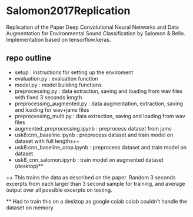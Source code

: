 # Salomon2017Replication
Replication of the Paper Deep Convolutional Neural Networks and Data Augmentation for Environmental Sound Classification by Salomon &amp; Bello. Implementation based on tensorflow.keras.

## repo outline

- setup : instructions for setting up the enviroment
- evaluation.py : evaluation function
- model.py : model building functions
- preprocessing.py : data extraction, saving and loading from wav files with fixed 3 seconds length
- preprocessing_augmented.py : data augmentation, extraction, saving and loading for wav+jams files
- preprocessing_multi.py : data extraction, saving and loading from wav files
- augmented_preprocessing.ipynb : preprocess dataset from jams
- usk8:cnn_baseline.ipynb : preprocess dataset and train model on dataset with full lengths++
- usk8:cnn_baseline_crop.ipynb : preprocess dataset and train model on dataset
- usk8_cnn_salomon.ipynb : train model on augmented dataset (desktop)**


++ This trains the data as described on the paper. Random 3 seconds excerpts from each larger than 3 second sample for training, and average output over all possible excerpts on testing.

** Had to train this on a desktop as google colab colab couldn't handle the dataset on memory.
